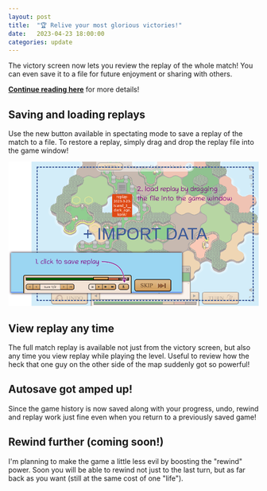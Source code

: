 ```yaml
---
layout: post
title:  "🏆 Relive your most glorious victories!"
date:   2023-04-23 18:00:00
categories: update
---
```

The victory screen now lets you review the replay of the whole match! You can even save it to a file for future 
enjoyment or sharing with others.

**[Continue reading here](/update/2023/04/23/full-replays.html)** for more details! 

<!-- excerpt-end -->

## Saving and loading replays

Use the new button available in spectating mode to save a replay of the match to a file.
To restore a replay, simply drag and drop the replay file into the game window!

<img src="/img/blog/replay-saving.png" alt="Replay saving guide"/>

## View replay any time

The full match replay is available not just from the victory screen, but also any time you view replay while playing
the level. Useful to review how the heck that one guy on the other side of the map suddenly got so powerful!

## Autosave got amped up!

Since the game history is now saved along with your progress, undo, rewind and replay work just fine even when you
return to a previously saved game!

## Rewind further (coming soon!)

I'm planning to make the game a little less evil by boosting the "rewind" power. Soon you will be able to rewind not just
to the last turn, but as far back as you want (still at the same cost of one "life").


